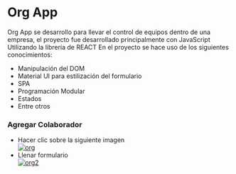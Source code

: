 # Org App 
Org App se desarrollo para llevar el control de equipos dentro de una empresa, el proyecto fue desarrollado principalmente con JavaScript Utilizando la librería de REACT
En el proyecto se hace uso de los siguientes conocimientos:
- Manipulación del DOM
- Material UI para estilización del formulario
- SPA
- Programación Modular
- Estados
- Entre otros

### Agregar Colaborador
<ul>
  <li>Hacer clic sobre la siguiente imagen</li>
  <li style="list-style: none"><a href="https://imgbb.com/"><img src="https://i.ibb.co/BtFDZgQ/org.png" alt="org" border="0"></a></li>
  <li>Llenar formulario</li>
  <li style="list-style: none"><a href="https://ibb.co/wRNDjx4"><img src="https://i.ibb.co/wRNDjx4/org2.png" alt="org2" border="0"></a></li>
</ul>
